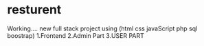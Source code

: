 # resturent
Working....
new full stack project using (html css javaScript php sql boostrap)
    1.Frontend 
    2.Admin Part
    3.USER PART


